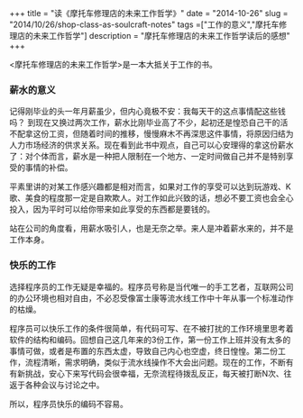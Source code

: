 +++
title = "读《摩托车修理店的未来工作哲学》"
date = "2014-10-26"
slug = "2014/10/26/shop-class-as-soulcraft-notes"
tags =["工作的意义","摩托车修理店的未来工作哲学"]
description = "摩托车修理店的未来工作哲学读后的感想"
+++


<摩托车修理店的未来工作哲学>是一本大抵关于工作的书。

### 薪水的意义

记得刚毕业的头一年月薪虽少，但内心竟极不安：我每天干的这点事情配这些钱吗？ 到现在又换过两次工作，薪水比刚毕业高了不少，起初还是惶恐自己干的活不配拿这份工资，但随着时间的推移，慢慢麻木不再深思这件事情，将原因归结为人力市场经济的供求关系。现在看到此书中观点，自己可以心安理得的拿这份薪水了：对个体而言，薪水是一种把人限制在一个地方、一定时间做自己并不是特别享受的事情的补偿。

平素里讲的对某工作感兴趣都是相对而言，如果对工作的享受可以达到玩游戏、K歌、美食的程度那一定是自欺欺人。对工作如此兴致的话，想必不要工资也会全心投入，因为平时可以给你带来如此享受的东西都是要钱的。

站在公司的角度看，用薪水吸引人，也是无奈之举。来人是冲着薪水来的，并不是工作本身。

### 快乐的工作

选择程序员的工作无疑是幸福的。程序员号称是当代唯一的手工艺者，互联网公司的办公环境也相对自由，不必忍受像富士康等流水线工作中十年从事一个标准动作的枯燥。

程序员可以快乐工作的条件很简单，有代码可写、在不被打扰的工作环境里思考着软件的结构和编码。回想自己这几年来的3份工作，第一份工作上班并没有太多的事情可做，或者是布置的东西太虚，导致自己内心也空虚，终日惶惶。第二份工作，流程清晰，需求明确，类似于流水线操作不大会出问题。现在的工作，不断有有新挑战，安心下来写代码会很幸福，无奈流程待拨乱反正，每天被打断N次、往返于各种会议与讨论之中。

所以，程序员快乐的编码不容易。
